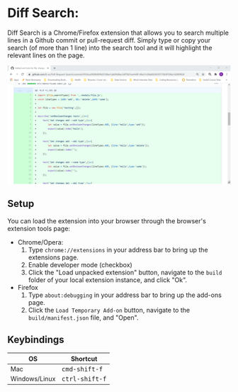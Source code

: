 # Diff Search: 

Diff Search is a Chrome/Firefox extension that allows you to search multiple lines in a Github commit or pull-request diff. Simply type or copy your search (of more than 1 line) into the search tool and it will highlight the relevant lines on the page. 

![Demo](demo.gif)

## Setup
You can load the extension into your browser through the browser's extension tools page:

- Chrome/Opera:
  1. Type `chrome://extensions` in your address bar to bring up the extensions page.
  2. Enable developer mode (checkbox)
  3. Click the "Load unpacked extension" button, navigate to the `build` folder of your local extension instance, and click "Ok".
- Firefox
  1. Type `about:debugging` in your address bar to bring up the add-ons page.
  2. Click the `Load Temporary Add-on` button, navigate to the `build/manifest.json` file, and "Open".


## Keybindings
| OS                 | Shortcut                 |
| -------------------| ------------------------ |
| Mac                | <kbd>cmd-shift-f</kbd>   |
| Windows/Linux      | <kbd>ctrl-shift-f</kbd>  |

